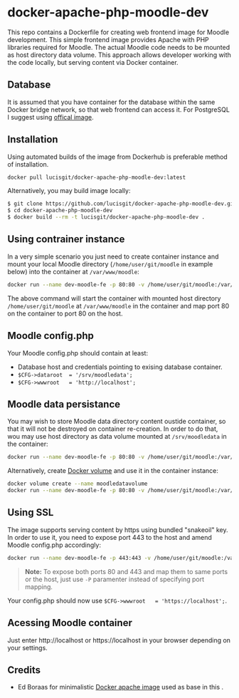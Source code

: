 docker-apache-php-moodle-dev
=============

This repo contains a Dockerfile for creating web frontend image for Moodle
development.  This simple frontend image provides Apache with PHP libraries
required for Moodle. The actual Moodle code needs to be mounted as host
directory data volume. This approach allows developer working with the code
locally, but serving content via Docker container.

## Database

It is assumed that you have container for the database within the same Docker
bridge network, so that web frontend can access it. For PostgreSQL I suggest
using [offical image](https://hub.docker.com/_/postgres/).

## Installation

Using automated builds of the image from Dockerhub is preferable method of
installation.

```bash
docker pull lucisgit/docker-apache-php-moodle-dev:latest
```

Alternatively, you may build image locally:

```bash
$ git clone https://github.com/lucisgit/docker-apache-php-moodle-dev.git
$ cd docker-apache-php-moodle-dev
$ docker build --rm -t lucisgit/docker-apache-php-moodle-dev .
```

## Using contrainer instance

In a very simple scenario you just need to create container instance and mount
your local Moodle directory (`/home/user/git/moodle` in example below) into the
container at `/var/www/moodle`:

```bash
docker run --name dev-moodle-fe -p 80:80 -v /home/user/git/moodle:/var/www/moodle -d lucisgit/docker-apache-php-moodle-dev
```

The above command will start the container with mounted host directory
`/home/user/git/moodle` at `/var/www/moodle` in the container and map port 80
on the container to port 80 on the host.

## Moodle config.php

Your Moodle config.php should contain at least:

* Database host and credentials pointing to exising database container.
* `$CFG->dataroot  = '/srv/moodledata';`
* `$CFG->wwwroot   = 'http://localhost';`

## Moodle data persistance

You may wish to store Moodle data directory content oustide container, so that
it will not be destroyed on container re-creation. In order to do that, wou may use host
directory as data volume mounted at `/srv/moodledata` in the container:

```bash
docker run --name dev-moodle-fe -p 80:80 -v /home/user/git/moodle:/var/www/moodle -v /home/user/moodledata:/srv/moodledata -d lucisgit/docker-apache-php-moodle-dev
```

Alternatively, create [Docker volume](https://docs.docker.com/engine/tutorials/dockervolumes/) and use it in the container instance:

```bash
docker volume create --name moodledatavolume
docker run --name dev-moodle-fe -p 80:80 -v /home/user/git/moodle:/var/www/moodle -v moodledatavolume:/srv/moodledata -d lucisgit/docker-apache-php-moodle-dev
```

## Using SSL

The image supports serving content by https using bundled "snakeoil" key. In
order to use it, you need to expose port 443 to the host and amend Moodle
config.php accordingly:

```bash
docker run --name dev-moodle-fe -p 443:443 -v /home/user/git/moodle:/var/www/moodle -d lucisgit/docker-apache-php-moodle-dev
```
> **Note:** To expose both ports 80 and 443 and map them to same ports or the host, just use `-P` paramenter instead of specifying port mapping. 

Your config.php should now use `$CFG->wwwroot   = 'https://localhost';`.

## Acessing Moodle container

Just enter http://localhost or https://localhost in your browser depending on
your settings.

## Credits

* Ed Boraas for minimalistic [Docker apache image](https://hub.docker.com/r/eboraas/apache/) used as base in this .

